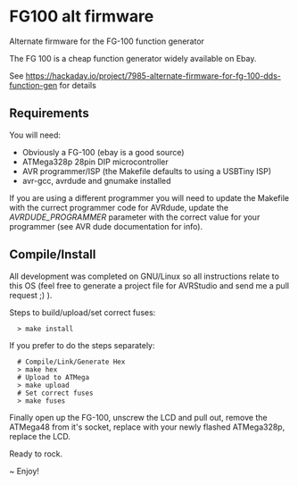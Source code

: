 # FG100 alt firmware
Alternate firmware for the FG-100 function generator

The FG 100 is a cheap function generator widely available on Ebay. 

See https://hackaday.io/project/7985-alternate-firmware-for-fg-100-dds-function-gen for details

## Requirements

You will need:

* Obviously a FG-100 (ebay is a good source)
* ATMega328p 28pin DIP microcontroller 
* AVR programmer/ISP (the Makefile defaults to using a USBTiny ISP)
* avr-gcc, avrdude and gnumake installed
 
If you are using a different programmer you will need to update the Makefile with the currect programmer code
for AVRdude, update the *AVRDUDE_PROGRAMMER* parameter with the correct value for your programmer (see AVR dude
documentation for info).

## Compile/Install

All development was completed on GNU/Linux so all instructions relate to this OS (feel free to generate a
project file for AVRStudio and send me a pull request ;) ).

Steps to build/upload/set correct fuses:
````
  > make install
````

If you prefer to do the steps separately:
````
  # Compile/Link/Generate Hex
  > make hex
  # Upload to ATMega
  > make upload
  # Set correct fuses
  > make fuses
````

Finally open up the FG-100, unscrew the LCD and pull out, remove the ATMega48 from it's socket, replace with your newly flashed ATMega328p, replace the LCD.

Ready to rock.

~ Enjoy!
